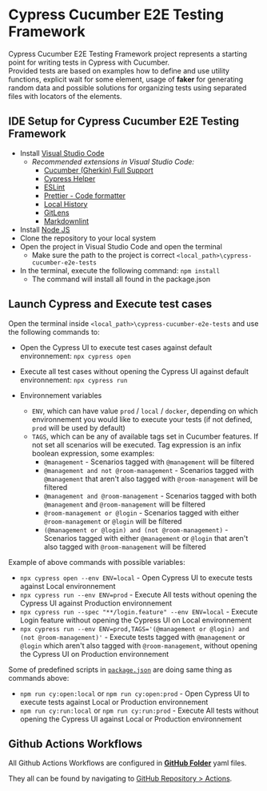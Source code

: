 # Cypress Cucumber E2E Testing Framework

Cypress Cucumber E2E Testing Framework project represents a starting point for writing tests in Cypress with Cucumber.</br>
Provided tests are based on examples how to define and use utility functions, explicit wait for some element, usage of **faker** for generating random data and possible solutions for organizing tests using separated files with locators of the elements.

## IDE Setup for Cypress Cucumber E2E Testing Framework

- Install [Visual Studio Code](https://code.visualstudio.com/download)
  - _Recommended extensions in Visual Studio Code:_
    - [Cucumber (Gherkin) Full Support](https://marketplace.visualstudio.com/items?itemName=alexkrechik.cucumberautocomplete)
    - [Cypress Helper](https://marketplace.visualstudio.com/items?itemName=shevtsov.vscode-cy-helper)
    - [ESLint](<https://marketplace.visualstudio.com/items?itemName=dbaeumer.vscode-eslint>)
    - [Prettier - Code formatter](https://marketplace.visualstudio.com/items?itemName=esbenp.prettier-vscode)
    - [Local History](https://marketplace.visualstudio.com/items?itemName=xyz.local-history)
    - [GitLens](https://marketplace.visualstudio.com/items?itemName=eamodio.gitlens)
    - [Markdownlint](https://marketplace.visualstudio.com/items?itemName=DavidAnson.vscode-markdownlint)
- Install [Node JS](https://nodejs.org/en/download/)
- Clone the repository to your local system
- Open the project in Visual Studio Code and open the terminal
  - Make sure the path to the project is correct `<local_path>\cypress-cucumber-e2e-tests`
- In the terminal, execute the following command: ```npm install```
  - The command will install all found in the package.json

## Launch Cypress and Execute test cases

Open the terminal inside `<local_path>\cypress-cucumber-e2e-tests` and use the following commands to:

- Open the Cypress UI to execute test cases against default environnement: ```npx cypress open```
- Execute all test cases without opening the Cypress UI against default environnement: ```npx cypress run```

- Environnement variables
  - `ENV`, which can have value `prod` / `local` / `docker`, depending on which environnement you would like to execute your tests (if not defined, `prod` will be used by default)
  - `TAGS`, which can be any of available tags set in Cucumber features. If not set all scenarios will be executed. Tag expression is an infix boolean expression, some examples:
    - `@management` - Scenarios tagged with `@management` will be filtered
    - `@management and not @room-management` - Scenarios tagged with `@management` that aren't also tagged with `@room-management` will be filtered
    - `@management and @room-management` - Scenarios tagged with both `@management` and `@room-management` will be filtered
    - `@room-management or @login` - Scenarios tagged with either `@room-management` or `@login` will be filtered
    - `(@management or @login) and (not @room-management)` - Scenarios tagged with either `@management` or `@login` that aren't also tagged with `@room-management` will be filtered

Example of above commands with possible variables:

- `npx cypress open --env ENV=local` - Open Cypress UI to execute tests against Local environnement
- `npx cypress run --env ENV=prod` - Execute All tests without opening the Cypress UI against Production environnement
- `npx cypress run --spec "**/login.feature" --env ENV=local` - Execute Login feature without opening the Cypress UI on Local environnement
- `npx cypress run --env ENV=prod,TAGS='(@management or @login) and (not @room-management)'` - Execute tests tagged with `@management` or `@login` which aren't also tagged with `@room-management`, without opening the Cypress UI on Production environnement

Some of predefined scripts in [`package.json`](./package.json) are doing same thing as commands above:

- `npm run cy:open:local` or `npm run cy:open:prod` - Open Cypress UI to execute tests against Local or Production environnement
- `npm run cy:run:local` or `npm run cy:run:prod` - Execute All tests without opening the Cypress UI against Local or Production environnement

## Github Actions Workflows

All Github Actions Workflows are configured in [**GitHub Folder**](./.github/workflows/) yaml files.

They all can be found by navigating to [GitHub Repository > Actions]( https://github.com/milos-pujic/cypress-cucumber-e2e-tests/actions).
